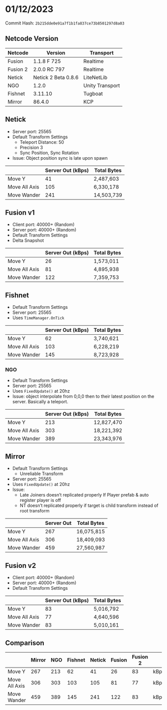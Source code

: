 # 01/12/2023

Commit Hash: `2b215dde0e91a7f1b1fa837ce73b8501297d8a03`

## Netcode Version

| Netcode | Version | Transport |
| --- | --- | --- |
| Fusion | 1.1.8 F 725 | Realtime |
| Fusion 2 | 2.0.0 RC 797 | Realtime |
| Netick | Netick 2 Beta 0.8.6 | LiteNetLib |
| NGO | 1.2.0 | Unity Transport |
| Fishnet | 3.11.10 | Tugboat |
| Mirror | 86.4.0 | KCP |

## Netick

- Server port: 25565
- Default Transform Settings
    - Teleport Distance: 50
    - Precision 3
    - Sync Position, Sync Rotation
- Issue: Object position sync is late upon spawn

|  | Server Out (kBps) | Total Bytes |
| --- | --- | --- |
| Move Y | 41 | 2,487,603 |
| Move All Axis | 105 | 6,330,178 |
| Move Wander | 241 | 14,503,739 |

## Fusion v1

- Client port: 40000+ (Random)
- Server port: 40000+ (Random)
- Default Transform Settings
- Delta Snapshot

|  | Server Out (kBps) | Total Bytes |
| --- | --- | --- |
| Move Y | 26 | 1,573,011 |
| Move All Axis | 81 | 4,895,938 |
| Move Wander | 122 | 7,359,753 |

## Fishnet

- Default Transform Settings
- Server port: 25565
- Uses `TimeManager.OnTick`

|  | Server Out (kBps) | Total Bytes |
| --- | --- | --- |
| Move Y | 62 | 3,740,621 |
| Move All Axis | 103 | 6,228,219 |
| Move Wander | 145 | 8,723,928 |

### NGO

- Default Transform Settings
- Server port: 25565
- Uses `FixedUpdate()` at 20hz
- Issue: object interpolate from 0,0,0 then to their latest position on the server. Basically a teleport.

|  | Server Out (kBps) | Total Bytes |
| --- | --- | --- |
| Move Y | 213 | 12,827,470 |
| Move All Axis | 303 | 18,221,392 |
| Move Wander | 389 | 23,343,976 |

## Mirror

- Default Transform Settings
    - Unreliable Transform
- Server port: 25565
- Uses `FixedUpdate()` at 20hz
- Issue:
    - Late Joiners doesn’t replicated properly If Player prefab & auto register player is off
    - NT doesn’t replicated properly if target is child transform instead of root transform

|  | Server Out | Total Bytes |
| --- | --- | --- |
| Move Y | 267 | 16,075,815 |
| Move All Axis | 306 | 18,409,093 |
| Move Wander | 459 | 27,560,987 |

## Fusion v2

- Client port: 40000+ (Random)
- Server port: 40000+ (Random)
- Default Transform Settings

|  | Server Out (kBps) | Total Bytes |
| --- | --- | --- |
| Move Y | 83 | 5,016,792 |
| Move All Axis | 77 | 4,640,596 |
| Move Wander | 83 | 5,010,161 |

## Comparison

|  | Mirror | NGO | Fishnet | Netick | Fusion | Fusion 2 |  |
| --- | --- | --- | --- | --- | --- | --- | --- |
| Move Y | 267 | 213 | 62 | 41 | 26 | 83 | kBps |
| Move All Axis | 306 | 303 | 103 | 105 | 81 | 77 | kBps |
| Move Wander | 459 | 389 | 145 | 241 | 122 | 83 | kBps |